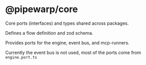 # @pipewarp/core

Core ports (interfaces) and types shared across packages.

Defines a flow definition and zod schema.

Provides ports for the engine, event bus, and mcp-runners.

Currently the event bus is not used, most of the ports come from `engine.port.ts`
